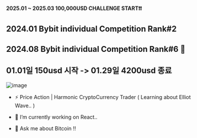 <b>2025.01 ~ 2025.03 100,000USD CHALLENGE START❗❗</b><br>
## 2024.01 Bybit individual Competition Rank#2 
## 2024.08 Bybit individual Competition Rank#6 👋
## 01.01일 150usd 시작 -> 01.29일 4200usd 종료
![image](https://github.com/ImYourNote/ImYourNote/assets/151738467/14ace6f2-792a-4537-9806-86e7fd6bb521)

- ⚡ Price Action | Harmonic CryptoCurrency Trader ( Learning about Elliot Wave.. )
  
- 🔭 I’m currently working on React..
- 💬 Ask me about Bitcoin !!
  

<!--
**ImYourNote/ImYourNote** is a ✨ _special_ ✨ repository because its `README.md` (this file) appears on your GitHub profile.

Here are some ideas to get you started:

- 🔭 I’m currently working on ...
- 🌱 I’m currently learning ...
- 👯 I’m looking to collaborate on ...
- 🤔 I’m looking for help with ...
- 💬 Ask me about ...
- 📫 How to reach me: ...
- 😄 Pronouns: ...
- ⚡ Fun fact: ...
-->
